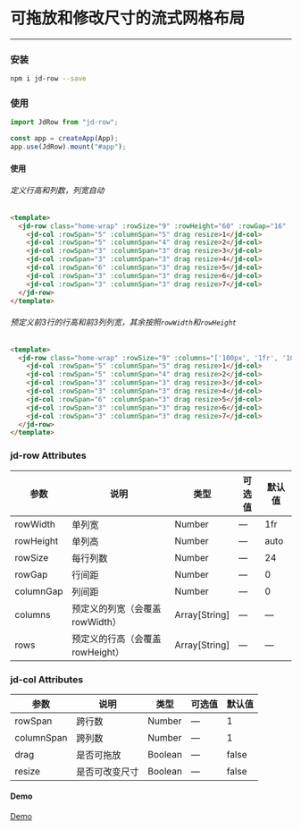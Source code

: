 可拖放和修改尺寸的流式网格布局
===========================
-------------------------------

### 安装
```bash
npm i jd-row --save
```

### 使用
```javascript
import JdRow from "jd-row";

const app = createApp(App);
app.use(JdRow).mount("#app");
```

#### 使用
###### 定义行高和列数，列宽自动
```html
<template>
  <jd-row class="home-wrap" :rowSize="9" :rowHeight="60" :rowGap="16" :columnGap="16">
    <jd-col :rowSpan="5" :columnSpan="5" drag resize>1</jd-col>
    <jd-col :rowSpan="5" :columnSpan="4" drag resize>2</jd-col>
    <jd-col :rowSpan="3" :columnSpan="3" drag resize>3</jd-col>
    <jd-col :rowSpan="3" :columnSpan="3" drag resize>4</jd-col>
    <jd-col :rowSpan="6" :columnSpan="3" drag resize>5</jd-col>
    <jd-col :rowSpan="3" :columnSpan="3" drag resize>6</jd-col>
    <jd-col :rowSpan="3" :columnSpan="3" drag resize>7</jd-col>
  </jd-row>
</template>
```
###### 预定义前3行的行高和前3列列宽，其余按照`rowWidth`和`rowHeight`
```html
<template>
  <jd-row class="home-wrap" :rowSize="9" :columns="['100px', '1fr', '10rem']" :rows="['80px', '1fr','5rem']" :rowWidth="100" :rowHeight="60">
    <jd-col :rowSpan="5" :columnSpan="5" drag resize>1</jd-col>
    <jd-col :rowSpan="5" :columnSpan="4" drag resize>2</jd-col>
    <jd-col :rowSpan="3" :columnSpan="3" drag resize>3</jd-col>
    <jd-col :rowSpan="3" :columnSpan="3" drag resize>4</jd-col>
    <jd-col :rowSpan="6" :columnSpan="3" drag resize>5</jd-col>
    <jd-col :rowSpan="3" :columnSpan="3" drag resize>6</jd-col>
    <jd-col :rowSpan="3" :columnSpan="3" drag resize>7</jd-col>
  </jd-row>
</template>
```

### jd-row Attributes
| 参数      | 说明           | 类型      | 可选值       | 默认值   |
|---------- |---------------|---------- |-------------  |-------- |
| rowWidth  | 单列宽         | Number   |      —         |   1fr     |
| rowHeight | 单列高         | Number   |      —         |   auto     |
| rowSize   | 每行列数       | Number   |      —         |   24    |
| rowGap    | 行间距         | Number   |      —         |   0     |
| columnGap | 列间距         | Number   |      —         |   0     |
| columns   | 预定义的列宽（会覆盖rowWidth）   | Array[String]   |      —         |   —     |
| rows      | 预定义的行高（会覆盖rowHeight）   | Array[String]   |      —         |   —     |

### jd-col Attributes
| 参数      | 说明    | 类型      | 可选值       | 默认值   |
|---------- |-------- |---------- |-------------  |-------- |
| rowSpan   | 跨行数        | Number  |      —     |   1     |
| columnSpan| 跨列数        | Number  |      —     |   1     |
| drag      | 是否可拖放    | Boolean |      —     |   false  |
| resize    | 是否可改变尺寸 | Boolean |      —     |   false |

#### Demo
[Demo](https://flicat.github.io/jdRow/)
